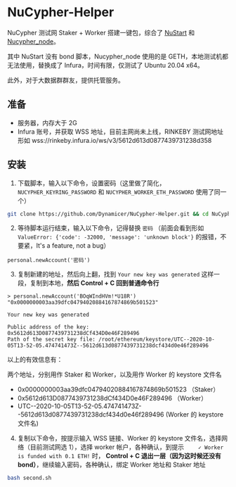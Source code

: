 # NuCypher-Helper

NuCypher 测试网 Staker + Worker 搭建一键包，综合了 [NuStart](https://github.com/Achi101/NuStart) 和 [Nucypher_node](https://gitee.com/beny1234/nucypher_node)。

其中 NuStart 没有 bond 脚本，Nucypher_node 使用的是 GETH，本地测试机都无法使用，替换成了 Infura，时间有限，仅测试了 Ubuntu 20.04 x64。

此外，对于大数据群群友，提供托管服务。

## 准备

- 服务器，内存大于 2G
- Infura 账号，并获取 WSS 地址，目前主网尚未上线，RINKEBY 测试网地址形如 wss://rinkeby.infura.io/ws/v3/5612d613d0877439731238d358

## 安装

1. 下载脚本，输入以下命令，设置密码（这里做了简化，`NUCYPHER_KEYRING_PASSWORD` 和 `NUCYPHER_WORKER_ETH_PASSWORD` 使用了同一个）

```bash
git clone https://github.com/Dynamicer/NuCypher-Helper.git && cd NuCypher-Helper && bash first.sh
```

2. 等待脚本运行结束，输入以下命令，记得替换 `密码` （前面会看到形如 `ValueError: {'code': -32000, 'message': 'unknown block'}` 的报错，不要紧，It's a feature, not a bug）

```
personal.newAccount('密码')
```

3. 复制新建的地址，然后向上翻，找到 `Your new key was generated` 这样一段，复制到本地，**然后 Control + C 回到普通命令行**

```
> personal.newAccount('BOqWIndHVm!*U18R')
"0x0000000003aa39dfc04794020884167874869b501523"

Your new key was generated

Public address of the key:   0x5612d613D0877439731238dCf434D0e46F289496
Path of the secret key file: /root/ethereum/keystore/UTC--2020-10-05T13-52-05.474741473Z--5612d613d0877439731238dcf434d0e46f289496
```

以上的有效信息有：

两个地址，分别用作 Staker 和 Worker，以及用作 Worker 的 keystore 文件名

- 0x0000000003aa39dfc04794020884167874869b501523 （Staker）
- 0x5612d613D0877439731238dCf434D0e46F289496 （Worker）
- UTC--2020-10-05T13-52-05.474741473Z--5612d613d0877439731238dcf434d0e46f289496 (Worker 的 keystore 文件名)

4. 复制以下命令，按提示输入 WSS 链接、Worker 的 keystore 文件名，选择网络（目前测试网选 1），选择 worker 帐户，各种确认，到提示 `    ✓ Worker is funded with 0.1 ETH!` 时， **Control + C 退出一层（因为这时候还没有 bond）**，继续输入密码，各种确认，绑定 Worker 地址和 Staker 地址

```bash
bash second.sh
```
